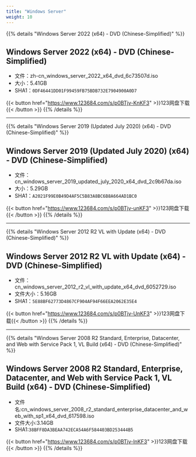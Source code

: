 ```yaml
---
title: "Windows Server"
weight: 10
---
```


{{% details "Windows Server 2022 (x64) - DVD (Chinese-Simplified)" %}}
## Windows Server 2022 (x64) - DVD (Chinese-Simplified)
- 文件：zh-cn_windows_server_2022_x64_dvd_6c73507d.iso
- 大小：5.41GB
- SHA1：`0DF46441DD01F99459FB75BDB732E7904900A0D7`

{{< button href="https://www.123684.com/s/p0BTjv-KnKF3" >}}123网盘下载{{< /button >}}
{{% /details %}}

---

{{% details "Windows Server 2019 (Updated July 2020) (x64) - DVD (Chinese-Simplified)" %}}
## Windows Server 2019 (Updated July 2020) (x64) - DVD (Chinese-Simplified)
- 文件：cn_windows_server_2019_updated_july_2020_x64_dvd_2c9b67da.iso
- 大小：5.29GB
- SHA1：`A2021F99E0B49D4AF5C5B83A8BC6B8A664AD1BC0`

{{< button href="https://www.123684.com/s/p0BTjv-unKF3" >}}123网盘下载{{< /button >}}
{{% /details %}}

---

{{% details "Windows Server 2012 R2 VL with Update (x64) - DVD (Chinese-Simplified)" %}}
## Windows Server 2012 R2 VL with Update (x64) - DVD (Chinese-Simplified)
- 文件：cn_windows_server_2012_r2_vl_with_update_x64_dvd_6052729.iso
- 文件大小：5.16GB
- SHA1：`5E88BF62773D4867CF904AF94F66EEA2062E35E4`

{{< button href="https://www.123684.com/s/p0BTjv-UnKF3" >}}123网盘下载{{< /button >}}
{{% /details %}}

---

{{% details "Windows Server 2008 R2 Standard, Enterprise, Datacenter, and Web with Service Pack 1, VL Build (x64) - DVD (Chinese-Simplified)" %}}
##  Windows Server 2008 R2 Standard, Enterprise, Datacenter, and Web with Service Pack 1, VL Build (x64) - DVD (Chinese-Simplified) 
- 文件名:cn_windows_server_2008_r2_standard_enterprise_datacenter_and_web_with_sp1_x64_dvd_617598.iso 
- 文件大小:3.14GB
- SHA1:`38BFF8DA3BEAA742ECA54A6F584403BD253444B5` 

{{< button href="https://www.123684.com/s/p0BTjv-lnKF3" >}}123网盘下载{{< /button >}}
{{% /details %}}